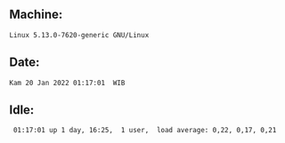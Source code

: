 ## Machine:
```
Linux 5.13.0-7620-generic GNU/Linux
```
## Date:
```
Kam 20 Jan 2022 01:17:01  WIB
```
## Idle:
```
 01:17:01 up 1 day, 16:25,  1 user,  load average: 0,22, 0,17, 0,21
```
